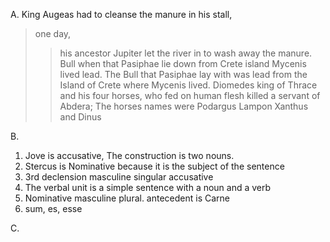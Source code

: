 A.
King Augeas had to cleanse the manure in his stall,
>one day,
>> his ancestor Jupiter let the river in to wash away the manure. 
Bull when that Pasiphae lie down from Crete island Mycenis lived lead. 
The Bull that Pasiphae lay with was lead from the Island of Crete
>where Mycenis lived.
Diomedes king of Thrace and his four horses, who fed on human flesh
>killed a servant of Abdera;
>>The horses names were Podargus Lampon Xanthus and Dinus

B.
1. Jove is accusative, The construction is two nouns.
2. Stercus is Nominative because it is the subject of the sentence
3. 3rd declension masculine singular accusative
4. The verbal unit is a simple sentence with a noun and a verb
5. Nominative masculine plural. antecedent is Carne
6. sum, es, esse

C.
